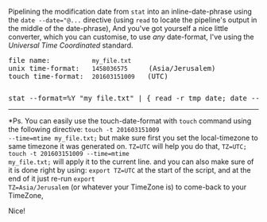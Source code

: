 Pipelining the modification date from <code>stat</code> into an inline-date-phrase using the <code>date --date="@...</code> directive (using <code>read</code> to locate the pipeline's output in the middle of the date-phrase),
And you've got yourself a nice little converter, which you can customise, to use *any* date-format,
I've using the <em>Universal Time Coordinated</em> standard.

<pre>file name:          <code>my_file.txt</code>
unix time-format:   <code>1458036575</code>     (Asia/Jerusalem)
touch time-format:  <code>201603151009</code>   (UTC)</pre>

<pre><style>
  pre[code-like] span[c1]{  color:#797997;  }
  pre[code-like] span[c2]{  color:#808030;  }
  pre[code-like] span[c3]{  color:#0000e6;  }
  pre[code-like] span[c4]{  color:#e34adc;  }
  pre[code-like] span[c5]{  color:#800080;  }
  pre[code-like] span[c6]{  color:#bb7977; font-weight:bold;  }
  pre[code-like] span[c7]{  color:#44aadd;  }
</style></pre>

<pre>stat --<span c1>format</span><span c2>=</span>%Y <span c3>&#34;my_file.txt&#34;</span> <span c4>|</span> <span c5>{</span> <span c6>read</span> <span c7>-r</span> tmp_date<span c5>;</span> date --utc --<span c1>date</span><span c2>=</span><span c3>&#34;@</span><span c1>$tmp_date</span><span c3>&#34;</span> <span c3>&#34;+%C%y%m%d%H%M&#34;</span><span c5>;</span> <span c5>}</span>
</pre>

<hr />

*Ps.
You can easily use the touch-date-format with <code>touch</code> command using the following directive:
<code>touch -t 201603151009 --time=mtime my_file.txt;</code>
but make sure first you set the local-timezone to same timezone it was generated on.
<code>TZ=UTC</code> will help you do that,
<code>TZ=UTC; touch -t 201603151009 --time=mtime my_file.txt;</code> will apply it to the current line.
and you can also make sure of it is done right by using:
<code>export TZ=UTC</code> at the start of the script, and at the end of it just re-run
<code>export TZ=Asia/Jerusalem</code> (or whatever your TimeZone is) to come-back to your TimeZone,

Nice! 
